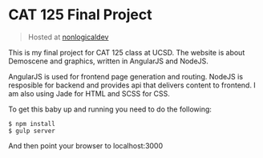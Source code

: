 # CAT 125 Final Project

> Hosted at [nonlogicaldev](http://cat125.nonlogicaldev.com)

This is my final project for CAT 125 class at UCSD. The website is about
Demoscene and graphics, written in AngularJS and NodeJS.

AngularJS is used for frontend page generation and routing. NodeJS is
resposible for backend and provides api that delivers content to frontend. I am
also using Jade for HTML and SCSS for CSS.

To get this baby up and running you need to do the following:

```shell
$ npm install
$ gulp server
```

And then point your browser to localhost:3000

